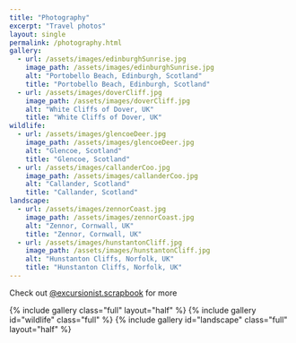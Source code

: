 ```yaml
---
title: "Photography"
excerpt: "Travel photos"
layout: single
permalink: /photography.html
gallery:
  - url: /assets/images/edinburghSunrise.jpg
    image_path: /assets/images/edinburghSunrise.jpg
    alt: "Portobello Beach, Edinburgh, Scotland"
    title: "Portobello Beach, Edinburgh, Scotland"
  - url: /assets/images/doverCliff.jpg
    image_path: /assets/images/doverCliff.jpg
    alt: "White Cliffs of Dover, UK"
	title: "White Cliffs of Dover, UK"
wildlife:
  - url: /assets/images/glencoeDeer.jpg
    image_path: /assets/images/glencoeDeer.jpg
    alt: "Glencoe, Scotland"
    title: "Glencoe, Scotland"
  - url: /assets/images/callanderCoo.jpg
    image_path: /assets/images/callanderCoo.jpg
    alt: "Callander, Scotland"
	title: "Callander, Scotland"
landscape:
  - url: /assets/images/zennorCoast.jpg
    image_path: /assets/images/zennorCoast.jpg
    alt: "Zennor, Cornwall, UK"
    title: "Zennor, Cornwall, UK"
  - url: /assets/images/hunstantonCliff.jpg
    image_path: /assets/images/hunstantonCliff.jpg
    alt: "Hunstanton Cliffs, Norfolk, UK"
    title: "Hunstanton Cliffs, Norfolk, UK"
---
```


Check out [@excursionist.scrapbook](https://www.instagram.com/excursionist.scrapbook) for more

{% include gallery class="full" layout="half" %}
{% include gallery id="wildlife" class="full" %}
{% include gallery id="landscape" class="full" layout="half" %}